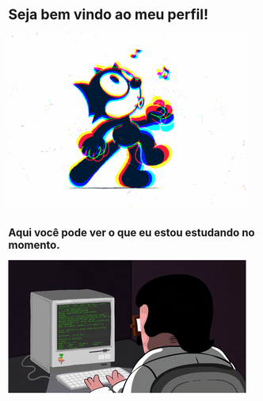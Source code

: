 
<h1>Seja bem vindo ao meu perfil!</h1>
<img src="6m.gif" alt="Seja bem vindo"><br>
<h2>Aqui você pode ver o que eu estou estudando no momento.</h1>
<img src="0_olssvV2WM-4HSU2b.gif" alt="Seja bem vindo"><br>
